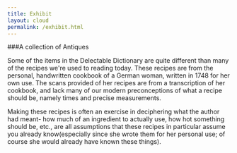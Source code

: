 ```yaml
---
title: Exhibit
layout: cloud
permalink: /exhibit.html
---
```


###A collection of Antiques

Some of the items in the Delectable Dictionary are quite different than many of the recipes we're used to reading today. These recipes are from the personal, handwritten cookbook of a German woman, written in 1748 for her own use. The scans provided of her recipes are from a transcription of her cookbook, and lack many of our modern preconceptions of what a recipe should be, namely times and precise measurements.

Making these recipes is often an exercise in deciphering what the author had meant- how much of an ingredient to actually use, how hot something should be, etc., are all assumptions that these recipes in particular assume you already know(especially since she wrote them for her personal use; of course she would already have known these things).
